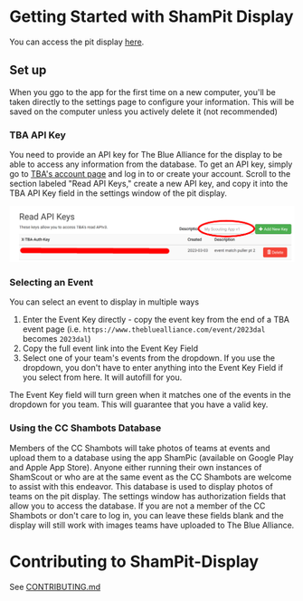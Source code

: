 # Getting Started with ShamPit Display

You can access the pit display [here](https://ccshambots.github.io/ShamPit-Display/).

## Set up

When you ggo to the app for the first time on a new computer, you'll be taken directly to the settings page to configure your information. This will be saved on the computer unless you actively delete it (not recommended)

### TBA API Key
You need to provide an API key for The Blue Alliance for the display to be able to access any information from the database. To get an API key, simply go to [TBA's account page](https://www.thebluealliance.com/account) and log in to or create your account. Scroll to the section labeled "Read API Keys," create a new API key, and copy it into the TBA API Key field in the settings window of the pit display.

![Image of Creating a TBA API Key](https://raw.githubusercontent.com/CCShambots/5907-pit-display/master/photos/tba%20api.png)


### Selecting an Event

You can select an event to display in multiple ways

1. Enter the Event Key directly - copy the event key from the end of a TBA event page (i.e. `https://www.thebluealliance.com/event/2023dal` becomes `2023dal`)
2. Copy the full event link into the Event Key Field
3. Select one of your team's events from the dropdown. If you use the dropdown, you don't have to enter anything into the Event Key Field if you select from here. It will autofill for you.

The Event Key field will turn green when it matches one of the events in the dropdown for you team. This will guarantee that you have a valid key.

### Using the CC Shambots Database
Members of the CC Shambots will take photos of teams at events and upload them to a database using the app ShamPic (available on Google Play and Apple App Store). Anyone either running their own instances of ShamScout or who are at the same event as the CC Shambots are welcome to assist with this endeavor. This database is used to display photos of teams on the pit display. The settings window has authorization fields that allow you to access the database. If you are not a member of the CC Shambots or don't care to log in, you can leave these fields blank and the display will still work with images teams have uploaded to The Blue Alliance.

# Contributing to ShamPit-Display
See [CONTRIBUTING.md](https://github.com/CCShambots/ShamPit-Display/blob/master/CONTRIBUTING.md)